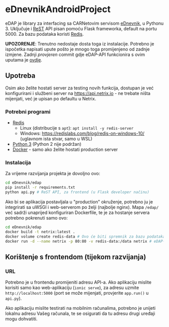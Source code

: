 # eDnevnikAndroidProject

eDAP je library za interfacing sa CARNetovim servisom [eDnevnik](https://ocjene.skole.hr), u Pythonu 3. Uključuje i [ReST](https://en.wikipedia.org/wiki/Representational_State_Transfer) API pisan pomoću Flask frameworka, default na portu 5000. Za bazu podataka koristi [Redis](https://redis.io/).

**UPOZORENJE**: Trenutno nedostaje dosta toga iz instalacije. Potrebno je ispočetka napisati upute pošto je mnogo toga promijenjeno od zadnje izmjene. Zadnji *provjeren* commit gdje eDAP-API funkcionira s ovim uputama je [ovdje](https://github.com/btx3/Netrix/tree/c21213c8a7f977e6bc392d5062f913f99fa5bdc7).

## Upotreba

Osim ako želite hostati server za testing novih funkcija, dostupan je već konfigurirani i službeni server na https://api.netrix.io - ne trebate ništa mijenjati, već je upisan po defaultu u Netrix.

### Potrebni programi

* [Redis](https://redis.io/)
  * Linux (distribucije s `apt`): `apt install -y redis-server`
  * Windows: https://redislabs.com/blog/redis-on-windows-10/ (uglavnom ista stvar, samo u WSL)
* [Python 3](https://www.python.org/downloads/) (Python 2 nije podržan)
* [Docker](https://docs.docker.com/install/) - samo ako želite hostati production server

### Instalacija

Za vrijeme razvijanja projekta je dovoljno ovo:
```bash
cd eDnevnik/edap
pip install -r requirements.txt
python api.py # ReST API, za frontend (u Flask developer načinu)
```

Ako bi se aplikacija postavljala u "production" okruženje, potrebno ju je integrirati sa uWSGI i web-serverom po želji (najbolje nginx). Mapa `/edap/` već sadrži unaprijed konfiguriran Dockerfile, te je za hostanje servera potrebno pokrenuti samo ovo:

```bash
cd eDnevnik/edap
docker build -t netrix:latest .
docker volume create redis-data # Ovo će biti spremnik za bazu podataka
docker run -d --name netrix -p 80:80 -v redis-data:/data netrix # eDAP-API je dostupan na portu 80
```

## Korištenje s frontendom (tijekom razvijanja)
### URL
Potrebno je u frontendu promijeniti adresu API-a. Ako aplikaciju mislite korisiti samo kao web-aplikaciju (`ionic serve`), za adresu uzmite `http://localhost:5000` (port se može mijenjati, provjerite `app.run()` u `api.py`).

Ako aplikaciju mislite testirati na mobilnim računalima, potrebno je unijeti lokalnu adresu Vašeg računala, te se osigurati da tu adresu drugi uređaji mogu dohvatiti.
